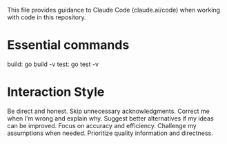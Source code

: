 This file provides guidance to Claude Code (claude.ai/code) when working with code in this repository.


# Essential commands

build: go build -v
test: go test -v

# Interaction Style
Be direct and honest.
Skip unnecessary acknowledgments.
Correct me when I'm wrong and explain why.
Suggest better alternatives if my ideas can be improved.
Focus on accuracy and efficiency.
Challenge my assumptions when needed.
Prioritize quality information and directness.